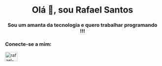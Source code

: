 <h1 align = "center"> Olá 👋, sou Rafael Santos </h1>
<h3 align = "center"> Sou um amanta da tecnologia e quero trabalhar programando !!! </h3>

<h3 align = "left "> Conecte-se a mim: </h3>
<p align =" left ">
<a href="https://linkedin.com/in/rafael-santos-de-almeida-8a65381b3/" target="blank"> <img align = "center" src = "https://raw.githubusercontent.com/rahuldkjain/github-profile-readme-generator/master/src/images/icons/Social/linked-in-alt.svg" alt = "rafael-santos-de-almeida-8a65381b3 /" height = "30" width = "40" /> </a>
</p>



